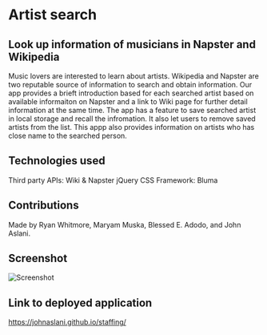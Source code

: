 # Artist search

## Look up information of musicians in Napster and Wikipedia

Music lovers are interested to learn about artists. Wikipedia and Napster are two reputable source of information to search and obtain information. Our app provides a brieft introduction based for each searched artist based on available informaiton on Napster and a link to Wiki page for further detail information at the same time.
The app has a feature to save searched artist in local storage and recall the infromation. It also let users to remove saved artists from the list.
This appp also provides information on artists who has close name to the searched person.

## Technologies used

Third party APIs: Wiki & Napster
jQuery
CSS Framework: Bluma

## Contributions

Made by Ryan Whitmore, Maryam Muska, Blessed E. Adodo, and John Aslani.

## Screenshot

![Screenshot](./Assets/screenshot.png)

## Link to deployed application

https://johnaslani.github.io/staffing/
